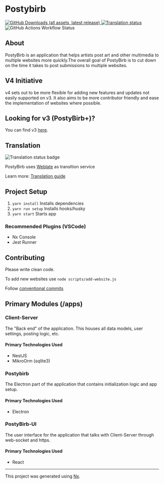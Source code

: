 # Postybirb

<div style='flex: 1'>
<a href="https://github.com/mvdicarlo/postybirb/releases/latest">
<img alt="GitHub Downloads (all assets, latest release)" src="https://img.shields.io/github/downloads/mvdicarlo/postybirb/latest/total">
</a>
<a href="https://hosted.weblate.org/engage/postybirb/">
<img src="https://hosted.weblate.org/widget/postybirb/svg-badge.svg" alt="Translation status" />
</a>
<img alt="GitHub Actions Workflow Status" src="https://img.shields.io/github/actions/workflow/status/mvdicarlo/postybirb/build.yml">
</div>

## About

PostyBirb is an application that helps artists post art and other multimedia to
multiple websites more quickly.The overall goal of PostyBirb is to cut down on
the time it takes to post submissions to multiple websites.

## V4 Initiative

v4 sets out to be more flexible for adding new features and updates not easily
supported on v3. It also aims to be more contributor friendly and ease the 
implementation of websites where possible.

## Looking for v3 (PostyBirb+)?

You can find v3 [here](https://github.com/mvdicarlo/postybirb-plus).

## Translation

![Translation status badge](https://hosted.weblate.org/widget/postybirb/postybirb/287x66-black.png)

PostyBirb uses [Weblate](https://hosted.weblate.org/projects/postybirb/postybirb/) as transltion service

Learn more: [Translation guide](./TRANSLATION.md)

## Project Setup

1. `yarn install` Installs dependencies
2. `yarn run setup` Installs hooks/husky
3. `yarn start` Starts app

### Recommended Plugins (VSCode)

- Nx Console
- Jest Runner

## Contributing

Please write clean code.

To add new websites use `node scripts/add-website.js`

Follow [conventional commits](https://www.conventionalcommits.org/en/v1.0.0/)

## Primary Modules (/apps)

### Client-Server

The "Back end" of the application. This houses all data models, user settings,
posting logic, etc.

#### Primary Technologies Used

- NestJS
- MikroOrm (sqlite3)

### Postybirb

The Electron part of the application that contains initialization logic and
app setup.

#### Primary Technologies Used

- Electron

### PostyBirb-UI

The user interface for the application that talks with Client-Server through
web-socket and https.

#### Primary Technologies Used

- React

-----------------

This project was generated using [Nx](https://nx.dev).
